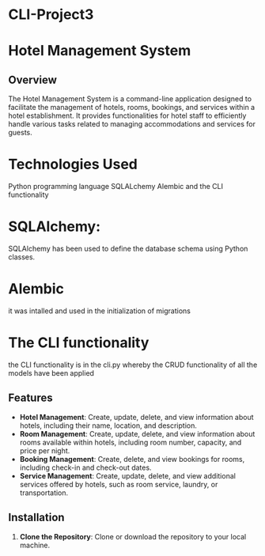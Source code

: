 # CLI-Project3

# Hotel Management System

## Overview
The Hotel Management System is a command-line application designed to facilitate the management of hotels, rooms, bookings, and services within a hotel establishment. It provides functionalities for hotel staff to efficiently handle various tasks related to managing accommodations and services for guests.

# Technologies Used
Python programming language
SQLALchemy
Alembic
and the CLI functionality

# SQLAlchemy:
 SQLAlchemy has been used to define the database schema using Python classes.

#  Alembic
it was intalled and used in the initialization of migrations
#  The CLI functionality
the CLI functionality is in the cli.py whereby the CRUD functionality of all the models have been applied


## Features
- **Hotel Management**: Create, update, delete, and view information about hotels, including their name, location, and description.
- **Room Management**: Create, update, delete, and view information about rooms available within hotels, including room number, capacity, and price per night.
- **Booking Management**: Create, delete, and view bookings for rooms, including check-in and check-out dates.
- **Service Management**: Create, update, delete, and view additional services offered by hotels, such as room service, laundry, or transportation.

## Installation
1. **Clone the Repository**: Clone or download the repository to your local machine.
